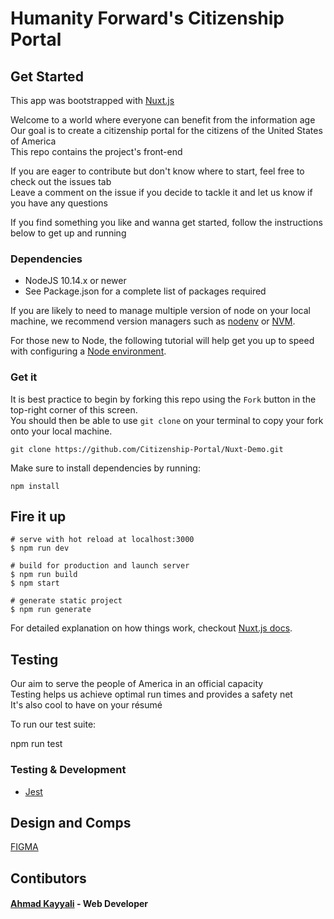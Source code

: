 # Humanity Forward's Citizenship Portal

## Get Started

This app was bootstrapped with [Nuxt.js](https://nuxtjs.org)

Welcome to a world where everyone can benefit from the information age  
Our goal is to create a citizenship portal for the citizens of the United States of America  
This repo contains the project's front-end  

If you are eager to contribute but don't know where to start, feel free to check out the issues tab  
Leave a comment on the issue if you decide to tackle it and let us know if you have any questions  

If you find something you like and wanna get started, follow the instructions below to get up and running  

### Dependencies

- NodeJS 10.14.x or newer
- See Package.json for a complete list of packages required

If you are likely to need to manage multiple version of node on your local machine, we recommend version managers such as [nodenv](https://github.com/nodenv/nodenv) or [NVM](https://github.com/creationix/nvm/blob/master/README.md).

For those new to Node, the following tutorial will help get you up to speed with configuring a [Node environment](https://nodejs.org/en/docs/guides/getting-started-guide/).

### Get it

It is best practice to begin by forking this repo using the `Fork` button in the top-right corner of this screen.  
You should then be able to use `git clone` on your terminal to copy your fork onto your local machine.

    git clone https://github.com/Citizenship-Portal/Nuxt-Demo.git

Make sure to install dependencies by running:

    npm install

## Fire it up

```
# serve with hot reload at localhost:3000
$ npm run dev

# build for production and launch server
$ npm run build
$ npm start

# generate static project
$ npm run generate
```

For detailed explanation on how things work, checkout [Nuxt.js docs](https://nuxtjs.org).

## Testing

Our aim to serve the people of America in an official capacity  
Testing helps us achieve optimal run times and provides a safety net  
It's also cool to have on your résumé  

To run our test suite:

npm run test


### Testing & Development

* [Jest](https://jestjs.io)

## Design and Comps

[FIGMA](https://citizenship-portal.web.app)

## Contibutors

#### [Ahmad Kayyali](https://github.com/kayyali18) - Web Developer
